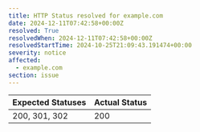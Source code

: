 ```yaml
---
title: HTTP Status resolved for example.com
date: 2024-12-11T07:42:58+00:00Z
resolved: True
resolvedWhen: 2024-12-11T07:42:58+00:00Z
resolvedStartTime: 2024-10-25T21:09:43.191474+00:00
severity: notice
affected:
  - example.com
section: issue
---
```


| Expected Statuses | Actual Status  |
|-------------------|----------------|
| 200, 301, 302 | 200 |
